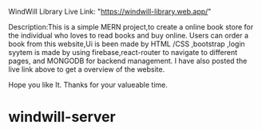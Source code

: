 WindWill Library
Live Link: "https://windwill-library.web.app/"

Description:This is a simple MERN project,to create a online book store for the individual who loves to read books and buy online. Users can order a book from this website,Ui is been made by HTML /CSS ,bootstrap ,login syytem is made by using firebase,react-router to navigate to different pages, and MONGODB for backend management.
I have also posted the live link above to get a overview of the website.

Hope you like It. Thanks for your valueable time.

# windwill-server
